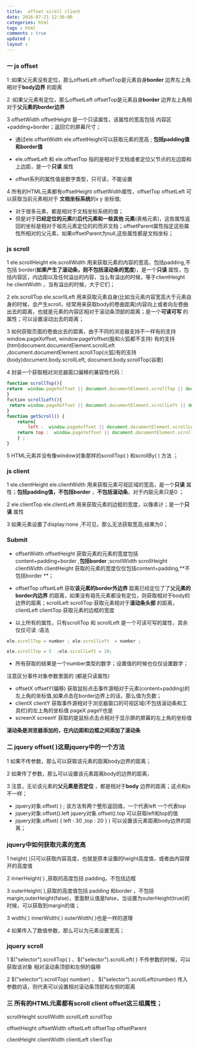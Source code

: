 ```yaml
---
title:  offset scroll client  
date: 2016-07-21 12:36:00
categories: html
tags : html
comments : true 
updated : 
layout : 
---
```


###  一   js   offset

1 :如果父元素没有定位，那么offsetLeft   offsetTop是元素自身**border** 边界左上角相对于**body边界** 的距离  

2 :如果父元素有定位，那么offsetLeft   offsetTop是元素自身**border** 边界左上角相对于**父元素的border边界** 

3 offsetWidth  offsetHeight 是一个只读属性，该属性的宽高包括  内容区+padding+border；返回它的屏幕尺寸；

*  通过ele.offsetWidth ele.offsetHeight可以获取元素的宽高 ; **包括padding值和border值** 


*  ele.offsetLeft  和  ele.offsetTop  指的是相对于文档或者定位父节点的左边距和上边距，是一个**只读** 属性
*  offset系列的属性值是数字类型，只可读，不能设置

4 所有的HTML元素都有offsetHeight offsetWidth属性，offsetTop  offsetLeft 可以获取当前元素相对于  **文档坐标系统**的x   y   坐标值;

*  对于很多元素，都是相对于文档坐标系统的值；
*  但是对于**已经定位的元素**的**后代元素和一些其他 元素**(表格元素)，这些属性返回的坐标是相对于祖先元素定位的的而非文档；offsetParent属性指定这些属性所相对的父元素，如果offsetParent为null,这些属性都是文档坐标； 

### js  scroll 

1 ele.scrollHeight ele.scrollWidth  用来获取元素的内容的宽高，包括padding,不包括 border(**如果产生了滚动条，则不包括滚动条的宽度**)，是一个**只读** 属性，包括内容区，内边距以及任何溢出的内容，当么有溢出的时候，等于clientHeight he clientWidth ，当有溢出的时候，大于它们；

2 ele.scrollTop  ele.scorllLeft  用来获取元素自身(比如当元素内容宽高大于元素自身的时候，会产生scroll，经常用来获取body的卷曲距离)内容向上或者向左卷曲出去的距离，也就是元素的内容区相对于滚动条顶部的距离；是一个**可读可写** 的属性；可以设置滚动出去的距离；

3 如何获取页面的卷曲出去的距离，由于不同的浏览器支持不一样有的支持window.pageXoffset, window.pageYoffset(股和火狐都不支持) 有的支持(html)document.documentElement.scrollLeft  ,document.documentElement.scrollTop(火狐)有的支持(body)document.body.scrollLeft, document.body.scrollTop(谷歌)

4 封装一个获取相对浏览器窗口偏移的兼容性代码：

```javascript
function scrollTop(){
return  window.pageYoffset || document.documentElement.scrollTop || document.body.scrollTop || 0 ;
}
fuction scrollLeft(){
 return window.pageXoffset || document.documentElement.scrollLeft || document.body.scrollTop || 0 ;  
}
function getScroll() {
  	return{
      	left :  window.pageXoffset || document.documentElement.scrollLeft || document.body.scrollTop || 0 ;
	return top :  window.pageYoffset || document.documentElement.scrollTop || document.body.scrollTop || 0 ;
  	} ;
}
```

5 HTML元素并没有像window对象那样的scrollTop( ) 和scrollBy( ) 方法 ；

### js  client 

1 ele.clientHeight  ele.clientWidth  用来获取元素可视区域的宽高，是一个**只读** 属性；**包括padding值，不包括border** ，**不包括滚动条**，对于内联元素只是0 ；

2 ele.clientTop  ele.clientLeft  用来获取元素的边框的宽度，以像素计；是一个**只读** 属性

3 如果元素设置了display:none ,不可见，那么无法获取宽高;结果为0；

### Submit

*  offsetWidth  offsetHeight  获取元素的元素的宽度包括 content+padding+border ,**包括border** ;scrollWidth  scrollHeight  clientWidth clientHeight  获取的元素的宽度仅仅包括content+padding,**不包括border **； 

*  offsetTop   offsetLeft  获取**该元素的border外边界** 距离已经定位了了**父元素的border内边界** 的距离，如果没有祖先元素都没有定位，则获取相对于body的边界的距离；scrollLeft  scrollTop  获取元素相对于**滚动条头部** 的距离，clientLeft  clientTop  获取元素的边框的宽度

*  以上所有的属性，只有scrollTop  和 scrollLeft  是一个可读可写的属性，其余仅仅可读 :语法 

```javascript
ele.scrollTop = number ; ele.scrollLeft  = number ;
```

```javascript
ele.scrollTop = 5  ;ele.scrollLeft = 10;
```

* 所有获取的结果是一个number类型的数字；设置值的时候也仅仅设置数字；

注意区分事件对象参数里面的 (都是只读属性)

*  offsetX  offsetY(偏移) 获取鼠标点击事件源相对于元素(content+padding)的左上角的坐标值,如果点击在border边界上的话，那么值为负数；
*  clientX  clientY 获取事件源相对于浏览器窗口的可视区域(不包括滚动条和工具栏)的左上角的坐标值 pageX pageY也是
*  screenX  screenY 获取的是鼠标点击点相对于显示屏的屏幕的左上角的坐标值

**滚动条是浏览器添加的，在内边距和边框之间添加了滚动条**

### 二   jquery  offset( )这是jquery中的一个方法

1 如果不传参数，那么可以获取该元素的距离body边界的距离；

2 如果传了参数，那么可以设置该元素距离body的边界的距离，

3 注意，无论该元素的**父元素是否定位** ，都是相对于**body** 边界的距离；这点和js不一样；

*  jquery对象.offset( )    ;  该方法有两个整形返回值，一个代表left  一个代表top 
*  jquery对象.offset().left    jquery对象.offset().top   可以获取left和top的值
*  jquery对象.offset( { left : 30 ,top : 20 }  )  可以设置该元素距离body边界的距离；

### jquery中如何获取元素的宽高

1 height( )只可以获取内容高度，也就是原本设置的height高度值，或者由内容撑开的高度值

2 innerHeight( ) ,获取的高度包括 padding，不包括边框  

3 outerHeight( ),获取的高度值包括 padding 和border ，不包括margin,outerHeight(false)，里面默认值是false，当设置为outerHeight(true)的时候，可以获取到margin的值；

3 width( )  innerWidth( )  outerWidth( )也是一样的道理

4 如果传入了数值参数，那么可以为元素设置宽高；

### jquery  scroll 

1 $("selector").scrollTop( )   、\$("selector").scrollLeft( )  不传参数的时候，可以获取该对象 相对滚动条顶部和左侧的偏移

2 $("selector").scrollTop( number)  、 \$("selector").scrollLeft(number) 传入参数的话，则代表可以设置相对滚动条顶部和左侧的距离

### 三  所有的HTML元素都有scroll  client offset这三组属性；

scrollHeight scrollWidth scrollLeft scrollTop   	

offsetHeight offsetWidth offsetLeft offsetTop  offsetParent

clientHeight clientWidth clientLeft clientTop 